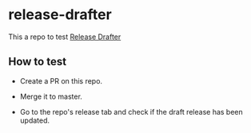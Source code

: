 # release-drafter

This a repo to test [Release Drafter](https://github.com/marketplace/actions/release-drafter)

## How to test

- Create a PR on this repo.

- Merge it to master.

- Go to the repo's release tab and check if the draft release has been updated.
